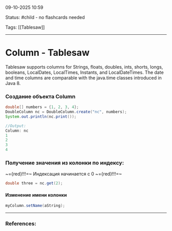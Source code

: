 
09-10-2025 10:59

Status: #child - no flashcards needed

Tags: [[Tablesaw]]

---
# Column - Tablesaw

Tablesaw supports columns for Strings, floats, doubles, ints, shorts, longs, booleans, LocalDates, LocalTimes, Instants, and LocalDateTimes. The date and time columns are comparable with the java.time classes introduced in Java 8.

### Создание объекта Column

```java
double[] numbers = {1, 2, 3, 4};
DoubleColumn nc = DoubleColumn.create("nc", numbers);
System.out.println(nc.print());

//Output:
Column: nc
1
2
3
4

```


### Получение значения из колонки по индексу:

~={red}!!!=~ Индексация начинается с 0 ~={red}!!!=~

```java
double three = nc.get(2);
```



#### Изменение имени колонки
```java
myColumn.setName(aString);
```

---
### References:

